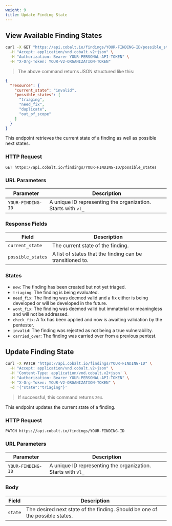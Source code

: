 ```yaml
---
weight: 9
title: Update Finding State
---
```


## View Available Finding States

```sh
curl -X GET "https://api.cobalt.io/findings/YOUR-FINDING-ID/possible_states" \
  -H "Accept: application/vnd.cobalt.v2+json" \
  -H "Authorization: Bearer YOUR-PERSONAL-API-TOKEN" \
  -H "X-Org-Token: YOUR-V2-ORGANIZATION-TOKEN"
```

> The above command returns JSON structured like this:

```json
{
  "resource": {
    "current_state": "invalid",
    "possible_states": [
      "triaging",
      "need_fix",
      "duplicate",
      "out_of_scope"
    ]
  }
}
```

This endpoint retrieves the current state of a finding as well as possible next states.

### HTTP Request

`GET https://api.cobalt.io/findings/YOUR-FINDING-ID/possible_states`

### URL Parameters

| Parameter         | Description                                                  |
|-------------------|--------------------------------------------------------------|
| `YOUR-FINDING-ID` | A unique ID representing the organization. Starts with `vl_` |

### Response Fields

| Field             | Description                                               |
|-------------------|-----------------------------------------------------------|
| `current_state`   | The current state of the finding.                         |
| `possible_states` | A list of states that the finding can be transitioned to. |

### States

- `new`: The finding has been created but not yet triaged.
- `triaging`: The finding is being evaluated.
- `need_fix`: The finding was deemed valid and a fix either is being developed or will be developed in the future.
- `wont_fix`: The finding was deemed valid but immaterial or meaningless and will not be addressed.
- `check_fix`: A fix has been applied and now is awaiting validation by the pentester.
- `invalid`: The finding was rejected as not being a true vulnerability.
- `carried_over`: The finding was carried over from a previous pentest.

## Update Finding State

```sh
curl -X PATCH "https://api.cobalt.io/findings/YOUR-FINDING-ID" \
  -H "Accept: application/vnd.cobalt.v2+json" \
  -H 'Content-Type: application/vnd.cobalt.v2+json' \
  -H "Authorization: Bearer YOUR-PERSONAL-API-TOKEN" \
  -H "X-Org-Token: YOUR-V2-ORGANIZATION-TOKEN" \
  -d '{"state":"triaging"}'
```

> If successful, this command returns `204`.

This endpoint updates the current state of a finding.

### HTTP Request

`PATCH https://api.cobalt.io/findings/YOUR-FINDING-ID`

### URL Parameters

| Parameter         | Description                                                  |
|-------------------|--------------------------------------------------------------|
| `YOUR-FINDING-ID` | A unique ID representing the organization. Starts with `vl_` |

### Body

| Field   | Description                                                                  |
|---------|------------------------------------------------------------------------------|
| `state` | The desired next state of the finding. Should be one of the possible states. |
